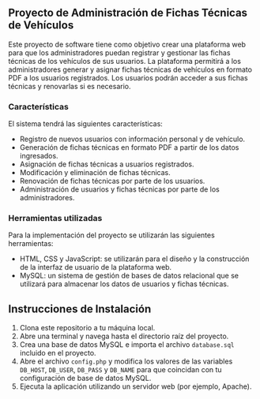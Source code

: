 ## Proyecto de Administración de Fichas Técnicas de Vehículos

Este proyecto de software tiene como objetivo crear una plataforma web para que los administradores puedan registrar y gestionar las fichas técnicas de los vehículos de sus usuarios. La plataforma permitirá a los administradores generar y asignar fichas técnicas de vehículos en formato PDF a los usuarios registrados. Los usuarios podrán acceder a sus fichas técnicas y renovarlas si es necesario.

### Características

El sistema tendrá las siguientes características:

-   Registro de nuevos usuarios con información personal y de vehículo.
-   Generación de fichas técnicas en formato PDF a partir de los datos ingresados.
-   Asignación de fichas técnicas a usuarios registrados.
-   Modificación y eliminación de fichas técnicas.
-   Renovación de fichas técnicas por parte de los usuarios.
-   Administración de usuarios y fichas técnicas por parte de los administradores.

### Herramientas utilizadas

Para la implementación del proyecto se utilizarán las siguientes herramientas:

-   HTML, CSS y JavaScript: se utilizarán para el diseño y la construcción de la interfaz de usuario de la plataforma web.
-   MySQL: un sistema de gestión de bases de datos relacional que se utilizará para almacenar los datos de usuarios y fichas técnicas.

## Instrucciones de Instalación

1.  Clona este repositorio a tu máquina local.
2.  Abre una terminal y navega hasta el directorio raíz del proyecto.
3.  Crea una base de datos MySQL e importa el archivo `database.sql` incluido en el proyecto.
4.  Abre el archivo `config.php` y modifica los valores de las variables `DB_HOST`, `DB_USER`, `DB_PASS` y `DB_NAME` para que coincidan con tu configuración de base de datos MySQL.
5.  Ejecuta la aplicación utilizando un servidor web (por ejemplo, Apache).
